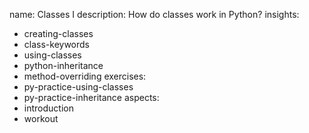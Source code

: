 name: Classes I
description: How do classes work in Python?
insights:
  - creating-classes
  - class-keywords
  - using-classes
  - python-inheritance
  - method-overriding
exercises:
  - py-practice-using-classes
  - py-practice-inheritance
aspects:
  - introduction
  - workout
